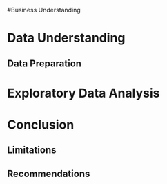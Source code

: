 #Business Understanding

# Data Understanding

## Data Preparation

# Exploratory Data Analysis

# Conclusion

## Limitations

## Recommendations
